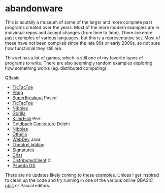 # abandonware
This is acutally a museum of some of the larger and more complete past programs created over the years.  Most of the more modern examples are in individual repos and accept changes (from time to time).  There are more past examples of various languages, but this is a representative set.  Most of these have not been compiled since the late 90s or early 2000s, so not sure how functional they still are.

This set has a lot of games, which is still one of my favorite types of programs to write.  There are also seemingly random examples exploring how something works (eg. distributed computing).

QBasic
 * [TicTacToe](QBASIC/TicTacToe/readme.md)
 * [Pong](QBASIC/Pong/readme.md)
 * [SuperBreakout](QBASIC/SuperBreakout/readme.md)
Pascal
 * [TicTacToe](Pascal/TicTacToe/readme.md)
 * [Nibbles](Pascal/Nibbles/readme.md)
 * [Gorilla](Pascal/Gorilla/readme.md)
 * [KillerFish](Pascal/KillerFish/readme.md)
Perl
 * [Goldbach Conjecture](Perl/GoldbachConjecture/readme.md)
Delphi
 * [Nibbles](Delphi/Nibbles/readme.md)
 * [Othello](Delphi/Othello/readme.md)
 * [WebDev](Delphi/WebDev/readme.md)
Java
 * [TheatreLighting](Java/TheatreLighting/readme.md)
 * [Signatures](Java/Signatures/readme.md)
 * [Chat](Java/Chat/readme.md)
 * [DistributedClient](Java/DistributedClient/readme.md)
C
 * [Psuedo OS](C/PsuedoOS/readme.md)

There are no updates likely coming to these examples.  Unless I get inspired to clean up the code and try running in one of the various online QBASIC [qbjs](https://qbjs.org/) or Pascal editors.
